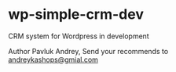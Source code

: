 # wp-simple-crm-dev
CRM system for Wordpress in development

Author Pavluk Andrey, 
Send your recommends to andreykashops@gmial.com
